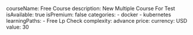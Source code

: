 courseName: Free Course
description: New Multiple Course For Test
isAvailable: true
isPremium: false
categories: 
    - docker
    - kubernetes
learningPaths: 
    - Free Lp Check
complexity: advance
price:
    currency: USD
    value: 30
